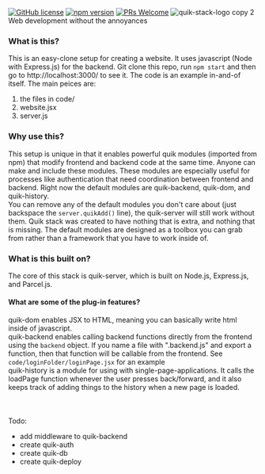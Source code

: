 [![GitHub license](https://img.shields.io/badge/license-MIT-blue.svg)](https://github.com/jeff-hykin/quik-stack/blob/master/LICENSE) 
[![npm version](https://img.shields.io/npm/v/react.svg?style=flat)](https://www.npmjs.com/package/quik-server) 
[![PRs Welcome](https://img.shields.io/badge/PRs-welcome-brightgreen.svg)](https://reactjs.org/docs/how-to-contribute.html#your-first-pull-request)
![quik-stack-logo copy 2](https://user-images.githubusercontent.com/17692058/49395954-7ed75480-f6fd-11e8-9ba2-51bd6ff29a24.PNG)
Web development without the annoyances

### What is this?
This is an easy-clone setup for creating a website. It uses javascript (Node with Express.js) for the backend. Git clone this repo, run `npm start` and then go to http://localhost:3000/ to see it. The code is an example in-and-of itself. The main peices are:
1. the files in code/
2. website.jsx
3. server.js

### Why use this?
This setup is unique in that it enables powerful quik modules (imported from npm) that modify frontend and backend code at the same time. Anyone can make and include these modules. These modules are especially useful for processes like authentication that need coordination between frontend and backend. Right now the default modules are quik-backend, quik-dom, and quik-history. <br>
You can remove any of the default modules you don't care about (just backspace the `server.quikAdd()` line), the quik-server will still work without them. Quik stack was created to have nothing that is extra, and nothing that is missing. The default modules are designed as a toolbox you can grab from rather than a framework that you have to work inside of.

### What is this built on?
The core of this stack is quik-server, which is built on Node.js, Express.js, and Parcel.js.

#### What are some of the plug-in features?
quik-dom enables JSX to HTML, meaning you can basically write html inside of javascript.<br>
quik-backend enables calling backend functions directly from the frontend using the `backend` object. If you name a file with ".backend.js" and export a function, then that function will be callable from the frontend. See `code/loginFolder/loginPage.jsx` for an example<br>
quik-history is a module for using with single-page-applications. It calls the loadPage function whenever the user presses back/forward, and it also keeps track of adding things to the history when a new page is loaded.
<br>
<br>
<br>
<br>Todo:<br>
- add middleware to quik-backend
- create quik-auth
- create quik-db
- create quik-deploy
